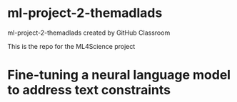 # ml-project-2-themadlads
ml-project-2-themadlads created by GitHub Classroom


This is the repo for the ML4Science project 
# Fine-tuning a neural language model to address text constraints
